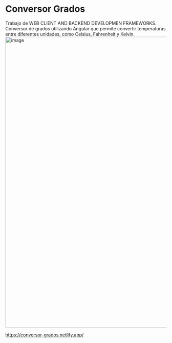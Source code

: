 # Conversor Grados

Trabajo de WEB CLIENT AND BACKEND DEVELOPMEN FRAMEWORKS. Conversor de grados utilizando Angular que permite convertir temperaturas entre diferentes unidades, como Celsius, Fahrenheit y Kelvin. 
<img width="1911" height="906" alt="image" src="https://github.com/user-attachments/assets/92831bf6-b614-4750-9aa8-3050e846b368" />

https://conversor-grados.netlify.app/

